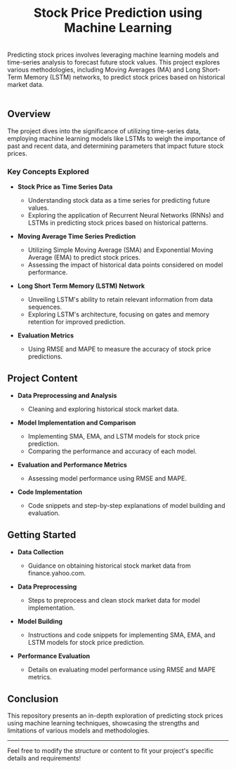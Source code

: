 <h1 align="center"> Stock Price Prediction using Machine Learning</h1>
</br>
Predicting stock prices involves leveraging machine learning models and time-series analysis to forecast future stock values. This project explores various methodologies, including Moving Averages (MA) and Long Short-Term Memory (LSTM) networks, to predict stock prices based on historical market data.
</br>
</br>

## Overview

The project dives into the significance of utilizing time-series data, employing machine learning models like LSTMs to weigh the importance of past and recent data, and determining parameters that impact future stock prices.

### Key Concepts Explored

- **Stock Price as Time Series Data**
  - Understanding stock data as a time series for predicting future values.
  - Exploring the application of Recurrent Neural Networks (RNNs) and LSTMs in predicting stock prices based on historical patterns.

- **Moving Average Time Series Prediction**
  - Utilizing Simple Moving Average (SMA) and Exponential Moving Average (EMA) to predict stock prices.
  - Assessing the impact of historical data points considered on model performance.

- **Long Short Term Memory (LSTM) Network**
  - Unveiling LSTM's ability to retain relevant information from data sequences.
  - Exploring LSTM's architecture, focusing on gates and memory retention for improved prediction.

- **Evaluation Metrics**
  - Using RMSE and MAPE to measure the accuracy of stock price predictions.

## Project Content

- **Data Preprocessing and Analysis**
  - Cleaning and exploring historical stock market data.
  
- **Model Implementation and Comparison**
  - Implementing SMA, EMA, and LSTM models for stock price prediction.
  - Comparing the performance and accuracy of each model.

- **Evaluation and Performance Metrics**
  - Assessing model performance using RMSE and MAPE.
  
- **Code Implementation**
  - Code snippets and step-by-step explanations of model building and evaluation.

## Getting Started

- **Data Collection**
  - Guidance on obtaining historical stock market data from finance.yahoo.com.

- **Data Preprocessing**
  - Steps to preprocess and clean stock market data for model implementation.

- **Model Building**
  - Instructions and code snippets for implementing SMA, EMA, and LSTM models for stock price prediction.

- **Performance Evaluation**
  - Details on evaluating model performance using RMSE and MAPE metrics.

## Conclusion

This repository presents an in-depth exploration of predicting stock prices using machine learning techniques, showcasing the strengths and limitations of various models and methodologies.

---

Feel free to modify the structure or content to fit your project's specific details and requirements!
